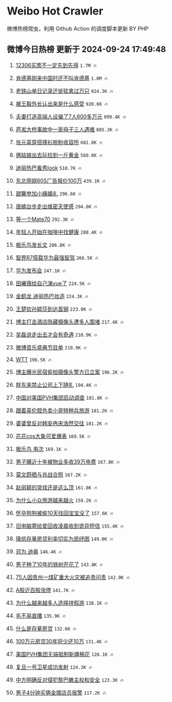 # Weibo Hot Crawler 



微博热榜爬虫，利用 Github Action 的调度脚本更新 BY PHP 


## 微博今日热榜 更新于 2024-09-24 17:49:48 
1. [12306买票不一定先到先得](https://s.weibo.com/weibo?q=%2312306%E4%B9%B0%E7%A5%A8%E4%B8%8D%E4%B8%80%E5%AE%9A%E5%85%88%E5%88%B0%E5%85%88%E5%BE%97%23&t=31&band_rank=1&Refer=top) `1.7M 🔥` 

1. [肯德基刚来中国时还不叫肯德基](https://s.weibo.com/weibo?q=%23%E8%82%AF%E5%BE%B7%E5%9F%BA%E5%88%9A%E6%9D%A5%E4%B8%AD%E5%9B%BD%E6%97%B6%E8%BF%98%E4%B8%8D%E5%8F%AB%E8%82%AF%E5%BE%B7%E5%9F%BA%23&t=31&band_rank=2&Refer=top) `1.0M 🔥` 

1. [老铁山单日记录迁徙猛禽过万只](https://s.weibo.com/weibo?q=%23%E8%80%81%E9%93%81%E5%B1%B1%E5%8D%95%E6%97%A5%E8%AE%B0%E5%BD%95%E8%BF%81%E5%BE%99%E7%8C%9B%E7%A6%BD%E8%BF%87%E4%B8%87%E5%8F%AA%23&t=31&band_rank=3&Refer=top) `924.3K 🔥` 

1. [被王毅外长认出来是什么感受](https://s.weibo.com/weibo?q=%23%E8%A2%AB%E7%8E%8B%E6%AF%85%E5%A4%96%E9%95%BF%E8%AE%A4%E5%87%BA%E6%9D%A5%E6%98%AF%E4%BB%80%E4%B9%88%E6%84%9F%E5%8F%97%23&t=31&band_rank=4&Refer=top) `920.6K 🔥` 

1. [夫妻打造高端人设骗了7人600多万元](https://s.weibo.com/weibo?q=%23%E5%A4%AB%E5%A6%BB%E6%89%93%E9%80%A0%E9%AB%98%E7%AB%AF%E4%BA%BA%E8%AE%BE%E9%AA%97%E4%BA%867%E4%BA%BA600%E5%A4%9A%E4%B8%87%E5%85%83%23&t=31&band_rank=5&Refer=top) `899.4K 🔥` 

1. [芦淞大桥事故中一家母子三人遇难](https://s.weibo.com/weibo?q=%23%E8%8A%A6%E6%B7%9E%E5%A4%A7%E6%A1%A5%E4%BA%8B%E6%95%85%E4%B8%AD%E4%B8%80%E5%AE%B6%E6%AF%8D%E5%AD%90%E4%B8%89%E4%BA%BA%E9%81%87%E9%9A%BE%23&t=31&band_rank=6&Refer=top) `885.3K 🔥` 

1. [张元英穿搭撞衫脱粉收容所](https://s.weibo.com/weibo?q=%23%E5%BC%A0%E5%85%83%E8%8B%B1%E7%A9%BF%E6%90%AD%E6%92%9E%E8%A1%AB%E8%84%B1%E7%B2%89%E6%94%B6%E5%AE%B9%E6%89%80%23&t=31&band_rank=7&Refer=top) `681.8K 🔥` 

1. [俩姑娘出去玩捡到一斤黄金](https://s.weibo.com/weibo?q=%23%E4%BF%A9%E5%A7%91%E5%A8%98%E5%87%BA%E5%8E%BB%E7%8E%A9%E6%8D%A1%E5%88%B0%E4%B8%80%E6%96%A4%E9%BB%84%E9%87%91%23&t=31&band_rank=8&Refer=top) `560.0K 🔥` 

1. [迪丽热巴看秀look](https://s.weibo.com/weibo?q=%23%E8%BF%AA%E4%B8%BD%E7%83%AD%E5%B7%B4%E7%9C%8B%E7%A7%80look%23&t=31&band_rank=9&Refer=top) `510.7K 🔥` 

1. [东北雨姐60S广告报价100万](https://s.weibo.com/weibo?q=%23%E4%B8%9C%E5%8C%97%E9%9B%A8%E5%A7%9060S%E5%B9%BF%E5%91%8A%E6%8A%A5%E4%BB%B7100%E4%B8%87%23&t=31&band_rank=10&Refer=top) `439.1K 🔥` 

1. [甜馨参加小姨婚礼](https://s.weibo.com/weibo?q=%23%E7%94%9C%E9%A6%A8%E5%8F%82%E5%8A%A0%E5%B0%8F%E5%A7%A8%E5%A9%9A%E7%A4%BC%23&t=31&band_rank=11&Refer=top) `296.6K 🔥` 

1. [唐嫣台步走出维密天使感](https://s.weibo.com/weibo?q=%E5%94%90%E5%AB%A3%E5%8F%B0%E6%AD%A5%E8%B5%B0%E5%87%BA%E7%BB%B4%E5%AF%86%E5%A4%A9%E4%BD%BF%E6%84%9F&t=31&band_rank=12&Refer=top) `294.8K 🔥` 

1. [等一个Mate70](https://s.weibo.com/weibo?q=%E7%AD%89%E4%B8%80%E4%B8%AAMate70&t=31&band_rank=13&Refer=top) `292.3K 🔥` 

1. [年轻人开始在咖啡中找健康](https://s.weibo.com/weibo?q=%23%E5%B9%B4%E8%BD%BB%E4%BA%BA%E5%BC%80%E5%A7%8B%E5%9C%A8%E5%92%96%E5%95%A1%E4%B8%AD%E6%89%BE%E5%81%A5%E5%BA%B7%23&t=31&band_rank=14&Refer=top) `288.4K 🔥` 

1. [极乐鸟发长文](https://s.weibo.com/weibo?q=%E6%9E%81%E4%B9%90%E9%B8%9F%E5%8F%91%E9%95%BF%E6%96%87&t=31&band_rank=15&Refer=top) `286.8K 🔥` 

1. [智界R7搭载华为最强智驾](https://s.weibo.com/weibo?q=%23%E6%99%BA%E7%95%8CR7%E6%90%AD%E8%BD%BD%E5%8D%8E%E4%B8%BA%E6%9C%80%E5%BC%BA%E6%99%BA%E9%A9%BE%23&t=31&band_rank=16&Refer=top) `266.5K 🔥` 

1. [华为发布会](https://s.weibo.com/weibo?q=%23%E5%8D%8E%E4%B8%BA%E5%8F%91%E5%B8%83%E4%BC%9A%23&t=31&band_rank=17&Refer=top) `247.1K 🔥` 

1. [田曦薇给自己演yue了](https://s.weibo.com/weibo?q=%E7%94%B0%E6%9B%A6%E8%96%87%E7%BB%99%E8%87%AA%E5%B7%B1%E6%BC%94yue%E4%BA%86&t=31&band_rank=18&Refer=top) `224.5K 🔥` 

1. [金鹤龙 迪丽热巴妆造](https://s.weibo.com/weibo?q=%E9%87%91%E9%B9%A4%E9%BE%99%20%E8%BF%AA%E4%B8%BD%E7%83%AD%E5%B7%B4%E5%A6%86%E9%80%A0&t=31&band_rank=19&Refer=top) `224.3K 🔥` 

1. [王楚钦孙颖莎到达首钢](https://s.weibo.com/weibo?q=%23%E7%8E%8B%E6%A5%9A%E9%92%A6%E5%AD%99%E9%A2%96%E8%8E%8E%E5%88%B0%E8%BE%BE%E9%A6%96%E9%92%A2%23&t=31&band_rank=20&Refer=top) `223.0K 🔥` 

1. [博主打击酒店隐藏摄像头遭多人围堵](https://s.weibo.com/weibo?q=%23%E5%8D%9A%E4%B8%BB%E6%89%93%E5%87%BB%E9%85%92%E5%BA%97%E9%9A%90%E8%97%8F%E6%91%84%E5%83%8F%E5%A4%B4%E9%81%AD%E5%A4%9A%E4%BA%BA%E5%9B%B4%E5%A0%B5%23&t=31&band_rank=21&Refer=top) `217.4K 🔥` 

1. [吴磊说走出去才会有奇遇](https://s.weibo.com/weibo?q=%23%E5%90%B4%E7%A3%8A%E8%AF%B4%E8%B5%B0%E5%87%BA%E5%8E%BB%E6%89%8D%E4%BC%9A%E6%9C%89%E5%A5%87%E9%81%87%23&t=31&band_rank=22&Refer=top) `210.9K 🔥` 

1. [微博音乐盛典节目单](https://s.weibo.com/weibo?q=%23%E5%BE%AE%E5%8D%9A%E9%9F%B3%E4%B9%90%E7%9B%9B%E5%85%B8%E8%8A%82%E7%9B%AE%E5%8D%95%23&t=31&band_rank=23&Refer=top) `210.9K 🔥` 

1. [WTT](https://s.weibo.com/weibo?q=WTT&t=31&band_rank=24&Refer=top) `196.5K 🔥` 

1. [博主曝光民宿偷拍摄像头警方已立案](https://s.weibo.com/weibo?q=%23%E5%8D%9A%E4%B8%BB%E6%9B%9D%E5%85%89%E6%B0%91%E5%AE%BF%E5%81%B7%E6%8B%8D%E6%91%84%E5%83%8F%E5%A4%B4%E8%AD%A6%E6%96%B9%E5%B7%B2%E7%AB%8B%E6%A1%88%23&t=31&band_rank=25&Refer=top) `196.2K 🔥` 

1. [胖东来禁止公司上下随礼](https://s.weibo.com/weibo?q=%23%E8%83%96%E4%B8%9C%E6%9D%A5%E7%A6%81%E6%AD%A2%E5%85%AC%E5%8F%B8%E4%B8%8A%E4%B8%8B%E9%9A%8F%E7%A4%BC%23&t=31&band_rank=26&Refer=top) `194.4K 🔥` 

1. [中国对美国PVH集团启动调查](https://s.weibo.com/weibo?q=%23%E4%B8%AD%E5%9B%BD%E5%AF%B9%E7%BE%8E%E5%9B%BDPVH%E9%9B%86%E5%9B%A2%E5%90%AF%E5%8A%A8%E8%B0%83%E6%9F%A5%23&t=31&band_rank=27&Refer=top) `181.8K 🔥` 

1. [跟着英伦腔外卖小哥特种兵旅游](https://s.weibo.com/weibo?q=%23%E8%B7%9F%E7%9D%80%E8%8B%B1%E4%BC%A6%E8%85%94%E5%A4%96%E5%8D%96%E5%B0%8F%E5%93%A5%E7%89%B9%E7%A7%8D%E5%85%B5%E6%97%85%E6%B8%B8%23&t=31&band_rank=28&Refer=top) `181.2K 🔥` 

1. [婆婆曾反对韩安冉宋浩然交往](https://s.weibo.com/weibo?q=%23%E5%A9%86%E5%A9%86%E6%9B%BE%E5%8F%8D%E5%AF%B9%E9%9F%A9%E5%AE%89%E5%86%89%E5%AE%8B%E6%B5%A9%E7%84%B6%E4%BA%A4%E5%BE%80%23&t=31&band_rank=29&Refer=top) `181.2K 🔥` 

1. [花花cos大象可爱爆表](https://s.weibo.com/weibo?q=%23%E8%8A%B1%E8%8A%B1cos%E5%A4%A7%E8%B1%A1%E5%8F%AF%E7%88%B1%E7%88%86%E8%A1%A8%23&t=31&band_rank=30&Refer=top) `169.5K 🔥` 

1. [极乐鸟 电次](https://s.weibo.com/weibo?q=%E6%9E%81%E4%B9%90%E9%B8%9F%20%E7%94%B5%E6%AC%A1&t=31&band_rank=31&Refer=top) `169.1K 🔥` 

1. [男子曝近十年被物业多收39万电费](https://s.weibo.com/weibo?q=%23%E7%94%B7%E5%AD%90%E6%9B%9D%E8%BF%91%E5%8D%81%E5%B9%B4%E8%A2%AB%E7%89%A9%E4%B8%9A%E5%A4%9A%E6%94%B639%E4%B8%87%E7%94%B5%E8%B4%B9%23&t=31&band_rank=32&Refer=top) `167.8K 🔥` 

1. [莫文蔚晒与肖战合照](https://s.weibo.com/weibo?q=%23%E8%8E%AB%E6%96%87%E8%94%9A%E6%99%92%E4%B8%8E%E8%82%96%E6%88%98%E5%90%88%E7%85%A7%23&t=31&band_rank=33&Refer=top) `167.2K 🔥` 

1. [赵丽颖的哭戏还是这么顶](https://s.weibo.com/weibo?q=%E8%B5%B5%E4%B8%BD%E9%A2%96%E7%9A%84%E5%93%AD%E6%88%8F%E8%BF%98%E6%98%AF%E8%BF%99%E4%B9%88%E9%A1%B6&t=31&band_rank=34&Refer=top) `161.8K 🔥` 

1. [为什么小众旅游越来越火](https://s.weibo.com/weibo?q=%23%E4%B8%BA%E4%BB%80%E4%B9%88%E5%B0%8F%E4%BC%97%E6%97%85%E6%B8%B8%E8%B6%8A%E6%9D%A5%E8%B6%8A%E7%81%AB%23&t=31&band_rank=35&Refer=top) `159.2K 🔥` 

1. [怀孕狗狗被偷10天找回宝宝没了](https://s.weibo.com/weibo?q=%23%E6%80%80%E5%AD%95%E7%8B%97%E7%8B%97%E8%A2%AB%E5%81%B710%E5%A4%A9%E6%89%BE%E5%9B%9E%E5%AE%9D%E5%AE%9D%E6%B2%A1%E4%BA%86%23&t=31&band_rank=36&Refer=top) `157.6K 🔥` 

1. [旧电脑寄给爱回收凌晨收到诡异短信](https://s.weibo.com/weibo?q=%23%E6%97%A7%E7%94%B5%E8%84%91%E5%AF%84%E7%BB%99%E7%88%B1%E5%9B%9E%E6%94%B6%E5%87%8C%E6%99%A8%E6%94%B6%E5%88%B0%E8%AF%A1%E5%BC%82%E7%9F%AD%E4%BF%A1%23&t=31&band_rank=37&Refer=top) `155.4K 🔥` 

1. [降低存量房贷利率切实为民纾困](https://s.weibo.com/weibo?q=%23%E9%99%8D%E4%BD%8E%E5%AD%98%E9%87%8F%E6%88%BF%E8%B4%B7%E5%88%A9%E7%8E%87%E5%88%87%E5%AE%9E%E4%B8%BA%E6%B0%91%E7%BA%BE%E5%9B%B0%23&t=31&band_rank=38&Refer=top) `149.0K 🔥` 

1. [邓为 迪奥](https://s.weibo.com/weibo?q=%E9%82%93%E4%B8%BA%20%E8%BF%AA%E5%A5%A5&t=31&band_rank=39&Refer=top) `146.4K 🔥` 

1. [男子种了10年的铁树开花了](https://s.weibo.com/weibo?q=%23%E7%94%B7%E5%AD%90%E7%A7%8D%E4%BA%8610%E5%B9%B4%E7%9A%84%E9%93%81%E6%A0%91%E5%BC%80%E8%8A%B1%E4%BA%86%23&t=31&band_rank=40&Refer=top) `143.8K 🔥` 

1. [75人因贵州一煤矿重大火灾被追责问责](https://s.weibo.com/weibo?q=%2375%E4%BA%BA%E5%9B%A0%E8%B4%B5%E5%B7%9E%E4%B8%80%E7%85%A4%E7%9F%BF%E9%87%8D%E5%A4%A7%E7%81%AB%E7%81%BE%E8%A2%AB%E8%BF%BD%E8%B4%A3%E9%97%AE%E8%B4%A3%23&t=31&band_rank=41&Refer=top) `142.0K 🔥` 

1. [A股近百股涨停](https://s.weibo.com/weibo?q=%23A%E8%82%A1%E8%BF%91%E7%99%BE%E8%82%A1%E6%B6%A8%E5%81%9C%23&t=31&band_rank=42&Refer=top) `141.7K 🔥` 

1. [为什么越来越多人选择拼假游](https://s.weibo.com/weibo?q=%23%E4%B8%BA%E4%BB%80%E4%B9%88%E8%B6%8A%E6%9D%A5%E8%B6%8A%E5%A4%9A%E4%BA%BA%E9%80%89%E6%8B%A9%E6%8B%BC%E5%81%87%E6%B8%B8%23&t=31&band_rank=43&Refer=top) `138.1K 🔥` 

1. [毛不易直播](https://s.weibo.com/weibo?q=%E6%AF%9B%E4%B8%8D%E6%98%93%E7%9B%B4%E6%92%AD&t=31&band_rank=44&Refer=top) `135.9K 🔥` 

1. [什么是存量房贷](https://s.weibo.com/weibo?q=%23%E4%BB%80%E4%B9%88%E6%98%AF%E5%AD%98%E9%87%8F%E6%88%BF%E8%B4%B7%23&t=31&band_rank=45&Refer=top) `132.6K 🔥` 

1. [100万元房贷30年将少还10万](https://s.weibo.com/weibo?q=%23100%E4%B8%87%E5%85%83%E6%88%BF%E8%B4%B730%E5%B9%B4%E5%B0%86%E5%B0%91%E8%BF%9810%E4%B8%87%23&t=31&band_rank=46&Refer=top) `131.4K 🔥` 

1. [美国PVH集团无端抵制新疆棉花](https://s.weibo.com/weibo?q=%23%E7%BE%8E%E5%9B%BDPVH%E9%9B%86%E5%9B%A2%E6%97%A0%E7%AB%AF%E6%8A%B5%E5%88%B6%E6%96%B0%E7%96%86%E6%A3%89%E8%8A%B1%23&t=31&band_rank=47&Refer=top) `128.1K 🔥` 

1. [复旦一号卫星成功发射](https://s.weibo.com/weibo?q=%23%E5%A4%8D%E6%97%A6%E4%B8%80%E5%8F%B7%E5%8D%AB%E6%98%9F%E6%88%90%E5%8A%9F%E5%8F%91%E5%B0%84%23&t=31&band_rank=48&Refer=top) `124.3K 🔥` 

1. [中方明确反对侵犯黎巴嫩主权和安全](https://s.weibo.com/weibo?q=%23%E4%B8%AD%E6%96%B9%E6%98%8E%E7%A1%AE%E5%8F%8D%E5%AF%B9%E4%BE%B5%E7%8A%AF%E9%BB%8E%E5%B7%B4%E5%AB%A9%E4%B8%BB%E6%9D%83%E5%92%8C%E5%AE%89%E5%85%A8%23&t=31&band_rank=49&Refer=top) `123.3K 🔥` 

1. [男子4分钟买俩金镯店员报警](https://s.weibo.com/weibo?q=%23%E7%94%B7%E5%AD%904%E5%88%86%E9%92%9F%E4%B9%B0%E4%BF%A9%E9%87%91%E9%95%AF%E5%BA%97%E5%91%98%E6%8A%A5%E8%AD%A6%23&t=31&band_rank=50&Refer=top) `117.2K 🔥` 

